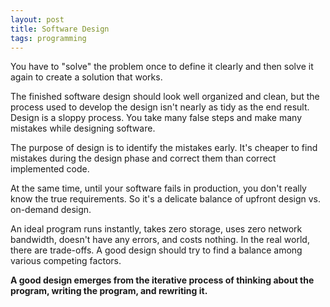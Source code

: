 ```yaml
---
layout: post
title: Software Design
tags: programming
---
```


You have to "solve" the problem once to define it clearly and then solve it again to create a solution that works.  

The finished software design should look well organized and clean, but the process used to develop the design isn't nearly as tidy as the end result. Design is a sloppy process. You take many false steps and make many mistakes while designing software. 

The purpose of design is to identify the mistakes early. It's cheaper to find mistakes during the design phase and correct them than correct implemented code. 

At the same time, until your software fails in production, you don't really know the true requirements. So it's a delicate balance of upfront design vs. on-demand design. 

An ideal program runs instantly, takes zero storage, uses zero network bandwidth, doesn't have any errors, and costs nothing. In the real world, there are trade-offs. A good design should try to find a balance among various competing factors. 

**A good design emerges from the iterative process of thinking about the program, writing the program, and rewriting it.** 